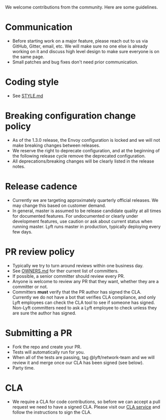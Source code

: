 We welcome contributions from the community. Here are some guidelines.

# Communication

* Before starting work on a major feature, please reach out to us via GitHub, Gitter,
  email, etc. We will make sure no one else is already working on it and discuss high
  level design to make sure everyone is on the same page.
* Small patches and bug fixes don't need prior communication.

# Coding style

* See [STYLE.md](STYLE.md)

# Breaking configuration change policy

* As of the 1.3.0 release, the Envoy configuration is locked and we will not make breaking changes
  between releases.
* We reserve the right to deprecate configuration, and at the beginning of the following release
  cycle remove the deprecated configuration.
* All deprecations/breaking changes will be clearly listed in the release notes.

# Release cadence

* Currently we are targeting approximately quarterly official releases. We may change this based
  on customer demand.
* In general, master is assumed to be release candidate quality at all times for documented
  features. For undocumented or clearly under development features, use caution or ask about
  current status when running master. Lyft runs master in production, typically deploying every
  few days.

# PR review policy

* Typically we try to turn around reviews within one business day.
* See [OWNERS.md](OWNERS.md) for ther current list of committers.
* If possible, a senior committer should review every PR.
* Anyone is welcome to review any PR that they want, whether they are a committer or not.
* Committers **must** verify that the PR author has signed the CLA. Currently we do not have a
  bot that verifies CLA compliance, and only Lyft employees can check the CLA tool to see if
  someone has signed. Non-Lyft committers need to ask a Lyft employee to check unless they are sure
  the author has signed.

# Submitting a PR

* Fork the repo and create your PR.
* Tests will automatically run for you.
* When all of the tests are passing, tag @lyft/network-team and we will review it and
  merge once our CLA has been signed (see below).
* Party time.

# CLA

* We require a CLA for code contributions, so before we can accept a pull request we need
  to have a signed CLA. Please visit our [CLA service](https://oss.lyft.com/cla) and follow
  the instructions to sign the CLA.
